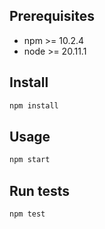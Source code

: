 ## Prerequisites

- npm  >= 10.2.4
- node >= 20.11.1

## Install
```sh
npm install
```

## Usage
```sh
npm start
```

## Run tests
```sh
npm test
```